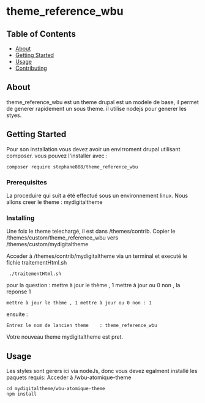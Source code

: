# theme_reference_wbu

## Table of Contents

- [About](#about)
- [Getting Started](#getting_started)
- [Usage](#usage)
- [Contributing](../CONTRIBUTING.md)

## About <a name = "about"></a>

theme_reference_wbu est un theme drupal est un modele de base, il permet de generer rapidement un sous theme. il utilise nodejs pour generer les styes.

## Getting Started <a name = "getting_started"></a>

Pour son installation vous devez avoir un envirroment drupal utilisant composer.
vous pouvez l'installer avec :

```
composer require stephane888/theme_reference_wbu
```

### Prerequisites

La proceduire qui suit a été effectué sous un environnement linux.
Nous allons creer le theme : mydigitaltheme

### Installing

Une foix le theme telechargé, il est dans /themes/contrib.
Copier le /themes/custom/theme_reference_wbu vers /themes/custom/mydigitaltheme

Acceder à /themes/contrib/mydigitaltheme via un terminal et executé le fichie traitementHtml.sh

```
 ./traitementHtml.sh
```

pour la question : mettre à jour le thème , 1 mettre à jour ou 0 non , la reponse 1

```
mettre à jour le thème , 1 mettre à jour ou 0 non : 1
```

ensuite :

```
Entrez le nom de lancien theme    : theme_reference_wbu
```

Votre nouveau theme mydigitaltheme est pret.

## Usage <a name = "usage"></a>

Les styles sont gerers ici via nodeJs, donc vous devez egalment installé les paquets requis:
Acceder à /wbu-atomique-theme

```
cd mydigitaltheme/wbu-atomique-theme
npm install
```
